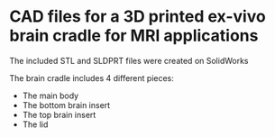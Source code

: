 # CAD files for a 3D printed ex-vivo brain cradle for MRI applications

The included STL and SLDPRT files were created on SolidWorks 

The brain cradle includes 4 different pieces:
- The main body
- The bottom brain insert
- The top brain insert
- The lid 